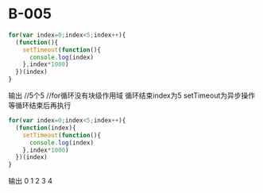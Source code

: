 
# B-005

```js
for(var index=0;index<5;index++){
  (function(){
    setTimeout(function(){
      console.log(index)
    },index*1000)
  })(index)
}
```



输出 		//5个5
			//for循环没有块级作用域 循环结束index为5 setTimeout为异步操作等循环结束后再执行





```js
for(var index=0;index<5;index++){
  (function(index){
    setTimeout(function(){
      console.log(index)
    },index*1000)
  })(index)
}
```

输出 0 1 2 3 4
